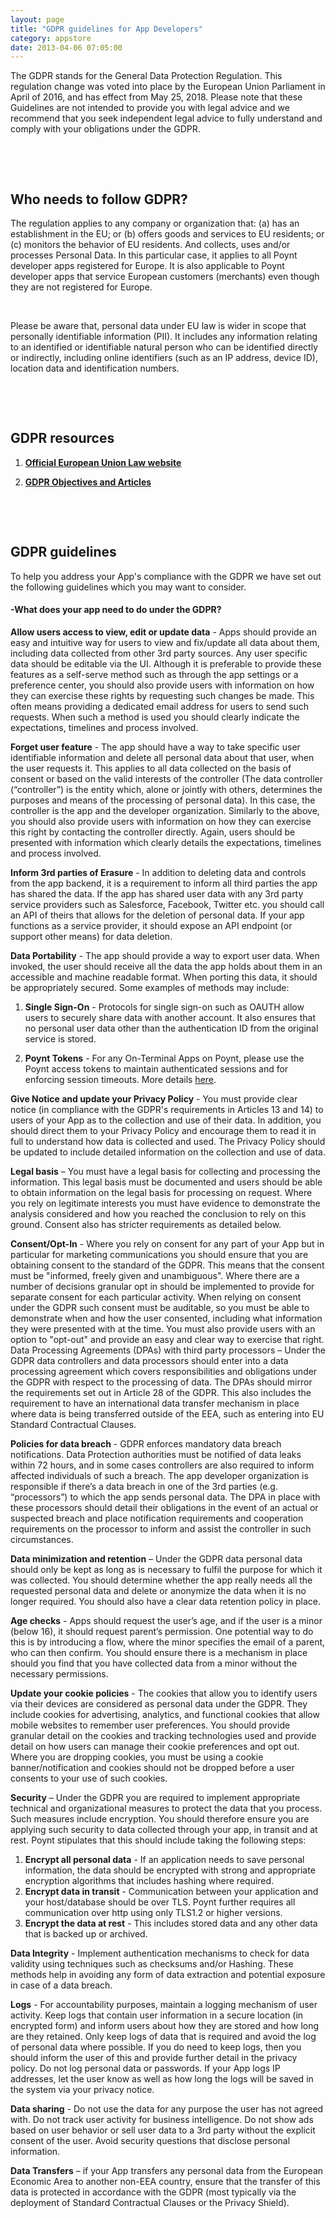 ```yaml
---
layout: page
title: "GDPR guidelines for App Developers"
category: appstore
date: 2013-04-06 07:05:00
---
```


The GDPR stands for the General Data Protection Regulation. This regulation change was voted into place by the European Union Parliament in April of 2016, and has effect from May 25, 2018. Please note that these Guidelines are not intended to provide you with legal advice and we recommend that you seek independent legal advice to fully understand and comply with your obligations under the GDPR.

<p>&nbsp;</p>
<p>&nbsp;</p>

## Who needs to follow GDPR?

The regulation applies to any company or organization that:
(a) has an establishment in the EU; or
(b) offers goods and services to EU residents; or
(c) monitors the behavior of EU residents.
And collects, uses and/or processes Personal Data. In this particular case, it applies to all Poynt developer apps registered for Europe. It is also applicable to Poynt developer apps that service European customers (merchants) even though they are not registered for Europe.

<p>&nbsp;</p>

Please be aware that, personal data under EU law is wider in scope that personally identifiable information (PII). It includes any information relating to an identified or identifiable natural person who can be identified directly or indirectly, including online identifiers (such as an IP address, device ID), location data and identification numbers.

<p>&nbsp;</p>
<p>&nbsp;</p>

## GDPR resources
1.  **[Official European Union Law website](https://eur-lex.europa.eu/content/news/general-data-protection-regulation-GDPR-applies-from-25-May-2018.html)**

2.  **[GDPR Objectives and Articles](https://gdpr-info.eu/art-1-gdpr/)**

<p>&nbsp;</p>
<p>&nbsp;</p>

## GDPR guidelines

To help you address your App's compliance with the GDPR we have set out the following guidelines which you may want to consider.

#### -What does your app need to do under the GDPR?

**Allow users access to view, edit or update data** - Apps should provide an easy and intuitive way for users to view and fix/update all data about them, including data collected from other 3rd party sources. Any user specific data should be editable via the UI. Although it is preferable to provide these features as a self-serve method such as through the app settings or a preference center,  you should also provide users with information on how they can exercise these rights by requesting such changes be made. This often means providing a dedicated email address for users to send such requests. When such a method is used you  should clearly indicate the expectations, timelines and process involved.

**Forget user feature** - The app should have a way to take specific user identifiable information and delete all personal data about that user, when the user requests it. This applies to all data collected on the basis of consent or based on the valid interests of the controller (The data controller (“controller”) is the entity which, alone or jointly with others, determines the purposes and means of the processing of personal data). In this case, the controller is the app and the developer organization. Similarly to the above, you should also provide users with information on how they can exercise this right by contacting the controller directly. Again, users should be presented with information which clearly details the expectations, timelines and process involved.

**Inform 3rd parties of Erasure** - In addition to deleting data and controls from the app backend, it is a requirement to inform all third parties the app has shared the data. If the app has shared user data with any 3rd party service providers such as Salesforce, Facebook, Twitter etc. you should call an API of theirs that allows for the deletion of personal data. If your app functions as a service provider, it should expose an API endpoint (or support other means) for data deletion.

**Data Portability** - The app should provide a way to export user data. When invoked, the user should receive all the data the app holds about them in an accessible and machine readable format. When porting this data, it should be appropriately secured. Some examples of methods may include:

  1. **Single Sign-On** - Protocols for single sign-on such as OAUTH allow users to securely share data with another account. It also ensures that no
  personal user data other than the authentication ID from the original service is stored.

  2. **Poynt Tokens** - For any On-Terminal Apps on Poynt, please use the Poynt access tokens to maintain authenticated sessions and for enforcing session
  timeouts. More details [here](https://poynt.github.io/developer/overview/authentication-authorization.html).

  **Give Notice and update your Privacy Policy** - You must provide clear notice (in compliance with the GDPR's requirements in Articles 13 and 14) to users of your App as to the collection and use of their data. In addition, you should direct them to your Privacy Policy and encourage them to read it in full to understand how data is collected and used. The Privacy Policy should be updated to include detailed information on the collection and use of data.

  **Legal basis** – You must have a legal basis for collecting and processing the information. This legal basis must be documented and users should be able to obtain information on the legal basis for processing on request. Where you rely on legitimate interests you must have evidence to demonstrate the analysis considered and how you reached the conclusion to rely on this ground. Consent also has stricter requirements as detailed below.

  **Consent/Opt-In** - Where you rely on consent for any part of your App but in particular for marketing communications you should ensure that you are obtaining consent to the standard of the GDPR. This means that the consent must be "informed, freely given and unambiguous". Where there are a number of decisions granular opt in should be implemented to provide for separate consent for each particular activity. When relying on consent under the GDPR such consent must be auditable, so you must be able to demonstrate when and how the user consented, including what information they were presented with at the time. You must also provide users with an option to "opt-out" and provide an easy and clear way to exercise that right.   
  Data Processing Agreements (DPAs) with third party processors – Under the GDPR data controllers and data processors should enter into a data processing agreement which covers responsibilities and obligations under the GDPR with respect to the processing of data. The DPAs should mirror the requirements set out in Article 28 of the GDPR. This also includes the requirement to have an international data transfer mechanism in place where data is being transferred outside of the EEA, such as entering into EU Standard Contractual Clauses.

  **Policies for data breach** - GDPR enforces mandatory data breach notifications. Data Protection authorities must be notified of data leaks within 72 hours, and in some cases controllers are also required to inform affected individuals of such a breach. The app developer organization is responsible if there’s a data breach in one of the 3rd parties (e.g. “processors”) to which the app sends personal data. The DPA in place with these processors should detail their obligations in the event of an actual or suspected breach and place notification requirements and cooperation requirements on the processor to inform and assist the controller in such circumstances.

  **Data minimization and retention**  – Under the GDPR data personal data should only be kept as long as is necessary to fulfil the purpose for which it was collected. You should determine whether the app really needs all the requested personal data and delete or anonymize the data when it is no longer required. You should also have a clear data retention policy in place.

  **Age checks** - Apps should request the user’s age, and if the user is a minor (below 16), it should request parent’s permission. One potential way to do this is by introducing a flow, where the minor specifies the email of a parent, who can then confirm. You should ensure there is a mechanism in place should you find that you have collected data from a minor without the necessary permissions.

  **Update your cookie policies** - The cookies that allow you to identify users via their devices are considered as personal data under the GDPR. They include cookies for advertising, analytics, and functional cookies that allow mobile websites to remember user preferences. You should provide granular detail on the cookies and tracking technologies used and provide detail on how users can manage their cookie preferences and opt out. Where you are dropping cookies, you must be using a cookie banner/notification and cookies should not be dropped before a user consents to your use of such cookies.

  **Security** – Under the GDPR you are required to implement appropriate technical and organizational measures to protect the data that you process. Such measures include encryption. You should therefore ensure you are applying such security to data collected through your app, in transit and at rest.  Poynt stipulates that this should include taking the following steps:
  1. **Encrypt all personal data** - If an application needs to save personal information, the data should be encrypted with strong and appropriate encryption algorithms that includes hashing where required.
  2. **Encrypt data in transit** - Communication between your application and your host/database should be over TLS. Poynt further requires all communication over http using only TLS1.2 or higher versions.
  3. **Encrypt the data at rest** - This includes stored data and any other data that is backed up or archived.


  **Data Integrity** - Implement authentication mechanisms to check for data validity using techniques such as checksums and/or Hashing. These methods help in avoiding any form of data extraction and potential exposure in case of a data breach.

  **Logs** - For accountability purposes, maintain a logging mechanism of user activity. Keep logs that contain user information in a secure location (in encrypted form) and inform users about how they are stored and how long are they retained. Only keep logs of data that is required and avoid the log of personal data where possible. If you do need to keep logs, then you should inform the user of this and provide further detail in the privacy policy. Do not log personal data or passwords. If your App logs IP addresses, let the user know as well as how long the logs will be saved in the system via your privacy notice.

  **Data sharing** - Do not use the data for any purpose the user has not agreed with. Do not track user activity for business intelligence. Do not show ads based on user behavior or sell user data to a 3rd party without the explicit consent of the user. Avoid security questions that disclose personal information.

  **Data Transfers** – if your App transfers any personal data from the European Economic Area to another non-EEA country, ensure that the transfer of this data is protected in accordance with the GDPR (most typically via the deployment of Standard Contractual Clauses or the Privacy Shield).
